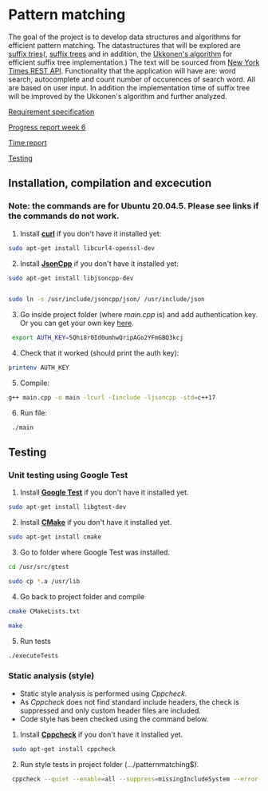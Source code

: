 
# Pattern matching 

The goal of the project is to develop data structures and algorithms for efficient pattern matching. The datastructures that will be explored are [suffix tries](https://en.wikipedia.org/wiki/Trie)(, [suffix trees](https://en.wikipedia.org/wiki/Suffix_tree) and in addition, the [Ukkonen's algorithm](https://en.wikipedia.org/wiki/Ukkonen%27s_algorithm) for efficient suffix tree implementation.) The text will be sourced from [New York Times REST API](https://developer.nytimes.com/apis). Functionality that the application will have are: word search, autocomplete and count number of occurences of search word. All are based on user input. In addition the implementation time of suffix tree will be improved by the Ukkonen's algorithm and further analyzed.



[Requirement specification](https://github.com/r-elsa/treecomparison/blob/master/documentation/requirements.md)

[Progress report week 6](https://github.com/r-elsa/treecomparison/blob/master/documentation/progress_reports/week6.md)

[Time report](https://github.com/r-elsa/pattern-matching/blob/master/documentation/progress_reports/time_report.md)

[Testing](https://github.com/r-elsa/pattern-matching/blob/master/documentation/testing.md)



## Installation, compilation and excecution

### Note: the commands are for Ubuntu 20.04.5. Please see links if the commands do not work. 


1. Install [**curl**](https://curl.se/download.html) if you don't have it installed yet:

```bash
sudo apt-get install libcurl4-openssl-dev
```


2. Install [**JsonCpp**](https://github.com/open-source-parsers/jsoncpp) if you don't have it installed yet:

```bash
sudo apt-get install libjsoncpp-dev

```
```bash

sudo ln -s /usr/include/jsoncpp/json/ /usr/include/json
```


3. Go inside project folder (where *main.cpp* is) and add authentication key. Or you can get your own key [here](https://developer.nytimes.com/docs/articlesearch-product/1/overview).

```bash
 export AUTH_KEY=5Qhi8r0Id0umhwQripAGo2YFmGBQ3kcj

```


4. Check that it worked (should print the auth key):

```bash
printenv AUTH_KEY

```


5. Compile:

```bash
g++ main.cpp -o main -lcurl -Iinclude -ljsoncpp -std=c++17
```


6. Run file:

```bash
 ./main
```


## Testing 

### Unit testing using Google Test


1. Install [**Google Test**](https://github.com/google/googletest) if you don't have it installed yet.

```bash
sudo apt-get install libgtest-dev
```
2. Install [**CMake**](https://cmake.org/install/) if you don't have it installed yet.

```bash
sudo apt-get install cmake
```

3. Go to folder where Google Test was installed.

```bash
cd /usr/src/gtest
```
```bash
sudo cp *.a /usr/lib
```

4. Go back to project folder and compile

```bash
cmake CMakeLists.txt
```

```bash
make
```

5. Run tests

```bash
./executeTests
```

 ### Static analysis (style)
 
- Static style analysis is performed using *Cppcheck*. 
- As *Cppcheck* does not find standard include headers, the check is suppressed and only custom header files are included.
- Code style has been checked using the command below. 
 

1. Install [**Cppcheck**](https://cppcheck.sourceforge.io/) if you don't have it installed yet. 

```bash
 sudo apt-get install cppcheck
```

2. Run style tests in project folder (.../patternmatching$). 

```bash
 cppcheck --quiet --enable=all --suppress=missingIncludeSystem --error-exitcode=1 main.cpp
```

